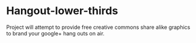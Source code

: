 Hangout-lower-thirds
====================

Project will attempt to provide free creative commons share alike graphics to brand your google+ hang outs on air.
